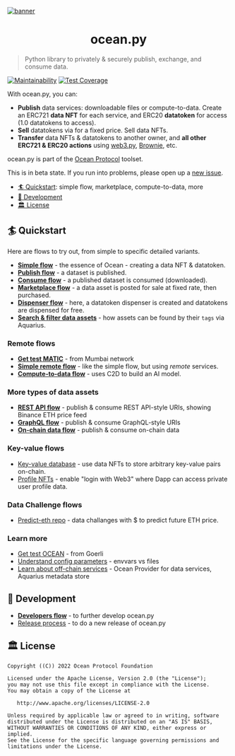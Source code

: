 <!--
Copyright 2022 Ocean Protocol Foundation
SPDX-License-Identifier: Apache-2.0
-->

[![banner](https://raw.githubusercontent.com/oceanprotocol/art/master/github/repo-banner%402x.png)](https://oceanprotocol.com)

<h1 align="center">ocean.py</h1>

> Python library to privately & securely publish, exchange, and consume data.

[![Maintainability](https://api.codeclimate.com/v1/badges/a0be65f412a35440c63e/maintainability)](https://codeclimate.com/github/oceanprotocol/ocean.py/maintainability)
[![Test Coverage](https://api.codeclimate.com/v1/badges/a0be65f412a35440c63e/test_coverage)](https://codeclimate.com/github/oceanprotocol/ocean.py/test_coverage)

With ocean.py, you can:

- **Publish** data services: downloadable files or compute-to-data. Create an ERC721 **data NFT** for each service, and ERC20 **datatoken** for access (1.0 datatokens to access).
- **Sell** datatokens via for a fixed price. Sell data NFTs.
- **Transfer** data NFTs & datatokens to another owner, and **all other ERC721 & ERC20 actions** using [web3.py](https://web3py.readthedocs.io), [Brownie](https://eth-brownie.readthedocs.io/en/latest/), etc.

ocean.py is part of the [Ocean Protocol](https://www.oceanprotocol.com) toolset.

This is in beta state. If you run into problems, please open up a [new issue](/issues).

- [🏄 Quickstart](#-quickstart): simple flow, marketplace, compute-to-data, more
- [🦑 Development](#-development)
- [🏛 License](#-license)

## 🏄 Quickstart

Here are flows to try out, from simple to specific detailed variants.

- **[Simple flow](READMEs/data-nfts-and-datatokens-flow.md)** - the essence of Ocean - creating a data NFT & datatoken.
- **[Publish flow](READMEs/publish-flow.md)** - a dataset is published.
- **[Consume flow](READMEs/consume-flow.md)** - a published dataset is consumed (downloaded).
- **[Marketplace flow](READMEs/marketplace-flow.md)** - a data asset is posted for sale at fixed rate, then purchased.
- **[Dispenser flow](READMEs/dispenser-flow.md)** - here, a datatoken dispenser is created and datatokens are dispensed for free.
- **[Search & filter data assets](READMEs/search-and-filter-assets.md)** - how assets can be found by their `tags` via Aquarius.

### Remote flows

- **[Get test MATIC](READMEs/get-test-MATIC.md)** - from Mumbai network
- **[Simple remote flow](READMEs/simple-remote.md)** - like the simple flow, but using _remote_ services.
- **[Compute-to-data flow](READMEs/c2d-flow.md)** - uses C2D to build an AI model.

### More types of data assets

- **[REST API flow](READMEs/publish-flow-restapi.md)** - publish & consume REST API-style URIs, showing Binance ETH price feed
- **[GraphQL flow](READMEs/publish-flow-graphql.md)** - publish & consume GraphQL-style URIs
- **[On-chain data flow](READMEs/publish-flow-onchain.md)** - publish & consume on-chain data

### Key-value flows

- [Key-value database](READMEs/key-value-flow.md) - use data NFTs to store arbitrary key-value pairs on-chain.
- [Profile NFTs](READMEs/profile-nfts-flow.md) - enable "login with Web3" where Dapp can access private user profile data.

### Data Challenge flows

- [Predict-eth repo](https://github.com/oceanprotocol/predict-eth) - data challanges with $ to predict future ETH price.

### Learn more

- [Get test OCEAN](READMEs/get-test-OCEAN.md) - from Goerli
- [Understand config parameters](READMEs/parameters.md) - envvars vs files
- [Learn about off-chain services](READMEs/services.md) - Ocean Provider for data services, Aquarius metadata store

## 🦑 Development

- **[Developers flow](READMEs/developers.md)** - to further develop ocean.py
- [Release process](READMEs/release-process.md) - to do a new release of ocean.py

## 🏛 License

    Copyright ((C)) 2022 Ocean Protocol Foundation

    Licensed under the Apache License, Version 2.0 (the "License");
    you may not use this file except in compliance with the License.
    You may obtain a copy of the License at

       http://www.apache.org/licenses/LICENSE-2.0

    Unless required by applicable law or agreed to in writing, software
    distributed under the License is distributed on an "AS IS" BASIS,
    WITHOUT WARRANTIES OR CONDITIONS OF ANY KIND, either express or implied.
    See the License for the specific language governing permissions and
    limitations under the License.
